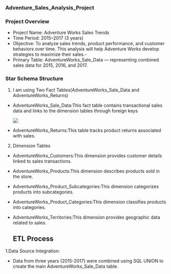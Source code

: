 ### Adventure_Sales_Analysis_Project

### Project Overview

- Project Name: Adventure Works Sales Trends
- Time Period: 2015–2017 (3 years)
- Objective: To analyze sales trends, product performance, and customer behaviors over time. This analysis will help Adventure Works develop strategies to 
   maximize their sales.- 
- Primary Table: AdventureWorks_Sale_Data — representing combined sales data for 2015, 2016, and 2017.

### Star Schema Structure
1. I am using Two Fact Tables(AdventureWorks_Sale_Data and AdventureWorks_Returns)
   
- AdventureWorks_Sale_Data:This fact table contains transactional sales data and links to the dimension tables through foreign keys

  ![](https://github.com/calua-83/Sales_Analysis_Project/blob/main/sales_table.png?raw=true)

- AdventureWorks_Returns:This table tracks product returns associated with sales.

 2. Dimension Tables
    
- AdventureWorks_Customers:This dimension provides customer details linked to sales transactions.

- AdventureWorks_Products:This dimension describes products sold in the store.

- AdventureWorks_Product_Subcategories:This dimension categorizes products into subcategories.
   
- AdventureWorks_Product_Categories:This dimension classifies products into categories.

- AdventureWorks_Territories:This dimension provides geographic data related to sales.

  ## ETL Process
1.Data Source Integration:
- Data from three years (2015-2017) were combined using SQL UNION to create the main AdventureWorks_Sale_Data table.




